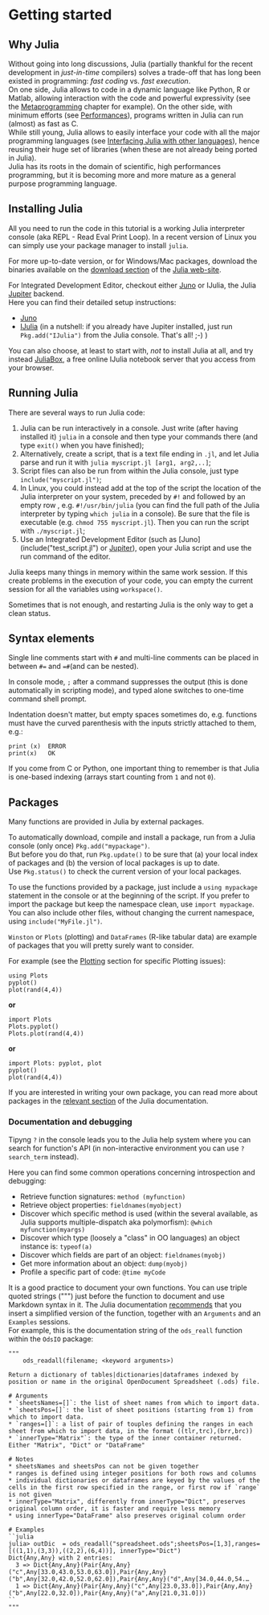 # Getting started

## Why Julia
Without going into long discussions, Julia (partially thankful for the recent development in _just-in-time_ compilers) solves a trade-off that has long been existed in programming: _fast coding_ vs. _fast execution_.  
On one side, Julia allows to code in a dynamic language like Python,  R or Matlab, allowing interaction with the code and powerful expressivity (see the [Metaprogramming](metaprogramming.md) chapter for example). 
On the other side, with minimum efforts (see [Performances](performances.md)), programs written in Julia can run (almost) as fast as C.  
While still young, Julia allows to easily interface your code with all the major programming languages (see [Interfacing Julia with other languages](interfacing-julia-with-other-languages.md)), hence reusing their huge set of libraries (when these are not already being ported in Julia).  
Julia has its roots in the domain of scientific, high performances programming, but it is becoming more and more mature as a general purpose programming language.

## Installing Julia
All you need to run the code in this tutorial is a working Julia interpreter console (aka REPL - Read Eval Print Loop).
In a recent version of Linux you can simply use your package manager to install `julia`.

For more up-to-date version, or for Windows/Mac packages, download the binaries available on the [download section](http://julialang.org/downloads/) of the [Julia web-site](http://julialang.org).

For Integrated Development Editor, checkout either [Juno](http://junolab.org/)  or IJulia, the Julia [Jupiter](http://jupyter.org/) backend.  
Here you can find their detailed setup instructions:
* [Juno](https://github.com/JunoLab/uber-juno/blob/master/setup.md)
* [IJulia](https://github.com/JuliaLang/IJulia.jl) (in a nutshell: if you already have Jupiter installed, just run `Pkg.add("IJulia")` from the Julia console. That's all! ;-) )

You can also choose, at least to start with, _not_ to install Julia at all, and try instead [JuliaBox](https://juliabox.com/), a free online IJulia notebook server that you access from your browser.

## Running Julia

There are several ways to run Julia code:

1. Julia can be run interactively in a console.
Just write (after having installed it) `julia` in a console and then type your commands there (and type `exit()` when you have finished);
2. Alternatively, create a script, that is a text file ending in `.jl`, and let Julia parse and run it with `julia myscript.jl [arg1, arg2,..]`;
3. Script files can also  be run from within the Julia console, just type `include("myscript.jl")`;
4. In Linux, you could instead add at the top of the script the location of the Julia interpreter on your system, preceded by `#!` and followed by an empty row , e.g. `#!/usr/bin/julia` (you can find the full path of the Julia interpreter by typing `which julia` in a console). Be sure that the file is executable (e.g. `chmod 755 myscript.jl`). Then you can run the script with `./myscript.jl`;
5. Use an Integrated Development Editor (such as [Juno](include("test_script.jl") or [Jupiter](http://jupyter.org/)), open your Julia script and use the run command of the editor.

Julia keeps many things in memory within the same work session. If this create problems in the execution of your code, you can empty the current session for all the variables using `workspace()`.

Sometimes that is not enough, and restarting Julia is the only way to get a clean status.

## Syntax elements

Single line comments start with `#` and multi-line comments can be placed in between `#=` and `=#`(and can be nested).

In console mode, `;` after a command suppresses the output (this is done automatically in scripting mode), and typed alone switches to one-time command shell prompt. 

Indentation doesn't matter, but empty spaces sometimes do, e.g. functions must have the curved parenthesis with the inputs strictly attached to them, e.g.:

```
print (x)  ERROR  
print(x)   OK
```

If you come from C or Python, one important thing to remember is that Julia is one-based indexing (arrays start counting from `1` and not `0`).

## Packages

Many functions are provided in Julia by external packages.

To automatically download, compile and install a package, run from a Julia console (only once) `Pkg.add("mypackage")`.  
But before you do that, run `Pkg.update()` to be sure that (a) your local index of packages and (b) the version of local packages is up to date.  
Use `Pkg.status()` to check the current version of your local packages.

To use the functions provided by a package, just include a `using mypackage` statement in the console or at the beginning of the script. If you prefer to import the package but keep the namespace clean, use `import mypackage`.  You can also include other files, without changing the current namespace, using `include("MyFile.jl")`.

`Winston` or `Plots` (plotting) and `DataFrames` (R-like tabular data) are example of packages that you will pretty surely want to consider.


For example (see the [Plotting](plotting.md) section for specific Plotting issues):
```
using Plots
pyplot()
plot(rand(4,4))
```
**or**
```
import Plots
Plots.pyplot()
Plots.plot(rand(4,4))
```
**or**
```
import Plots: pyplot, plot
pyplot()
plot(rand(4,4))
```

If you are interested in writing your own package, you can read more about packages in the [relevant section](http://docs.julialang.org/en/release-0.5/manual/packages/) of the Julia documentation.  

 
### Documentation and debugging

Tipyng `?` in the console leads you to the Julia help system where you can search for function's API (in non-interactive environment you can use `?search_term` instead).

Here you can find some common operations concerning introspection and debugging:

* Retrieve function signatures: `method (myfunction)`
* Retrieve object properties: `fieldnames(myobject)`
* Discover which specific method is used (within the several available, as Julia supports multiple-dispatch aka polymorfism): `@which myfunction(myargs)`
* Discover which type (loosely a "class" in OO languages) an object instance is: `typeof(a)`
* Discover which fields are part of an object: `fieldnames(myobj)`
* Get more information about an object: `dump(myobj)`
* Profile a specific part of code: `@time myCode`

It is a good practice to document your own functions. You can use triple quoted strings (""") just before the function to document and use Markdown syntax in it. The Julia documentation [recommends](http://docs.julialang.org/en/release-0.5/manual/documentation/) that you insert a simplified version of the function, together with an `Arguments` and an `Examples` sessions.  
For example, this is the documentation string of the `ods_reall` function within the `OdsIO` package: 

```
"""
    ods_readall(filename; <keyword arguments>)

Return a dictionary of tables|dictionaries|dataframes indexed by position or name in the original OpenDocument Spreadsheet (.ods) file.

# Arguments
* `sheetsNames=[]`: the list of sheet names from which to import data.
* `sheetsPos=[]`: the list of sheet positions (starting from 1) from which to import data.
* `ranges=[]`: a list of pair of touples defining the ranges in each sheet from which to import data, in the format ((tlr,trc),(brr,brc))
* `innerType="Matrix"`: the type of the inner container returned. Either "Matrix", "Dict" or "DataFrame"

# Notes
* sheetsNames and sheetsPos can not be given together
* ranges is defined using integer positions for both rows and columns
* individual dictionaries or dataframes are keyed by the values of the cells in the first row specified in the range, or first row if `range` is not given
* innerType="Matrix", differently from innerType="Dict", preserves original column order, it is faster and require less memory
* using innerType="DataFrame" also preserves original column order

# Examples
``julia
julia> outDic  = ods_readall("spreadsheet.ods";sheetsPos=[1,3],ranges=[((1,1),(3,3)),((2,2),(6,4))], innerType="Dict")
Dict{Any,Any} with 2 entries:
  3 => Dict{Any,Any}(Pair{Any,Any}("c",Any[33.0,43.0,53.0,63.0]),Pair{Any,Any}("b",Any[32.0,42.0,52.0,62.0]),Pair{Any,Any}("d",Any[34.0,44.0,54.…
  1 => Dict{Any,Any}(Pair{Any,Any}("c",Any[23.0,33.0]),Pair{Any,Any}("b",Any[22.0,32.0]),Pair{Any,Any}("a",Any[21.0,31.0]))
``
"""
```

